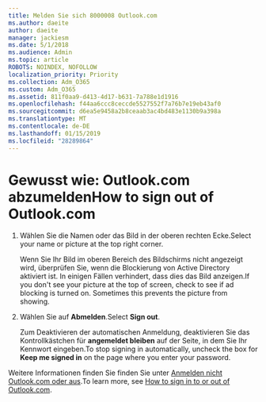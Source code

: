 ```yaml
---
title: Melden Sie sich 8000008 Outlook.com
ms.author: daeite
author: daeite
manager: jackiesm
ms.date: 5/1/2018
ms.audience: Admin
ms.topic: article
ROBOTS: NOINDEX, NOFOLLOW
localization_priority: Priority
ms.collection: Adm_O365
ms.custom: Adm_O365
ms.assetid: 811f0aa9-d413-4d17-b631-7a788e1d1916
ms.openlocfilehash: f44aa6ccc8ceccde5527552f7a76b7e19eb43af0
ms.sourcegitcommit: d6ea5e9458a2b8ceaab3ac4bd483e1130b9a398a
ms.translationtype: MT
ms.contentlocale: de-DE
ms.lasthandoff: 01/15/2019
ms.locfileid: "28289864"
---
```

# <a name="how-to-sign-out-of-outlookcom"></a><span data-ttu-id="cf11b-102">Gewusst wie: Outlook.com abzumelden</span><span class="sxs-lookup"><span data-stu-id="cf11b-102">How to sign out of Outlook.com</span></span>

1. <span data-ttu-id="cf11b-103">Wählen Sie die Namen oder das Bild in der oberen rechten Ecke.</span><span class="sxs-lookup"><span data-stu-id="cf11b-103">Select your name or picture at the top right corner.</span></span>
    
    <span data-ttu-id="cf11b-p101">Wenn Sie Ihr Bild im oberen Bereich des Bildschirms nicht angezeigt wird, überprüfen Sie, wenn die Blockierung von Active Directory aktiviert ist. In einigen Fällen verhindert, dass dies das Bild anzeigen.</span><span class="sxs-lookup"><span data-stu-id="cf11b-p101">If you don't see your picture at the top of screen, check to see if ad blocking is turned on. Sometimes this prevents the picture from showing.</span></span>
    
2. <span data-ttu-id="cf11b-106">Wählen Sie auf **Abmelden**.</span><span class="sxs-lookup"><span data-stu-id="cf11b-106">Select **Sign out**.</span></span> 
    
    <span data-ttu-id="cf11b-107">Zum Deaktivieren der automatischen Anmeldung, deaktivieren Sie das Kontrollkästchen für **angemeldet bleiben** auf der Seite, in dem Sie Ihr Kennwort eingeben.</span><span class="sxs-lookup"><span data-stu-id="cf11b-107">To stop signing in automatically, uncheck the box for **Keep me signed in** on the page where you enter your password.</span></span> 
    
<span data-ttu-id="cf11b-108">Weitere Informationen finden Sie finden Sie unter [Anmelden nicht Outlook.com oder aus](https://go.microsoft.com/fwlink/p/?linkid=873113).</span><span class="sxs-lookup"><span data-stu-id="cf11b-108">To learn more, see [How to sign in to or out of Outlook.com](https://go.microsoft.com/fwlink/p/?linkid=873113).</span></span>
  

